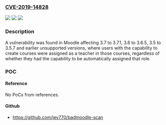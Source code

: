 ### [CVE-2019-14828](https://cve.mitre.org/cgi-bin/cvename.cgi?name=CVE-2019-14828)
![](https://img.shields.io/static/v1?label=Product&message=Moodle&color=blue)
![](https://img.shields.io/static/v1?label=Version&message=%3D%203.7%20to%203.7.1%2C%203.6%20to%203.6.5%2C%203.5%20to%203.5.7%20and%20earlier%20unsupported%20versions%20&color=brighgreen)
![](https://img.shields.io/static/v1?label=Vulnerability&message=CWE-285&color=brighgreen)

### Description

A vulnerability was found in Moodle affecting 3.7 to 3.7.1, 3.6 to 3.6.5, 3.5 to 3.5.7 and earlier unsupported versions, where users with the capability to create courses were assigned as a teacher in those courses, regardless of whether they had the capability to be automatically assigned that role.

### POC

#### Reference
No PoCs from references.

#### Github
- https://github.com/jev770/badmoodle-scan

